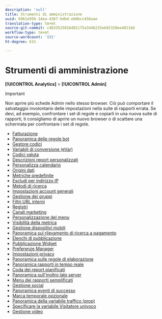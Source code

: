 ```yaml
---
description: 'null'
title: Strumenti di amministrazione
uuid: 6961e956-14ea-4367-bdbd-eb0bcc456aae
translation-type: tm+mt
source-git-commit: c4833525816d81175a3446215eb92310ee4021dd
workflow-type: tm+mt
source-wordcount: '151'
ht-degree: 61%

---
```



# Strumenti di amministrazione

**[!UICONTROL Analytics]** > **[!UICONTROL Admin]**

>[!IMPORTANT]
>
>Non aprire più schede Admin nello stesso browser. Ciò può comportare il salvataggio involontario delle impostazioni nella suite di rapporti errata. Se devi, ad esempio, confrontare i set di regole e copiarli in una nuova suite di rapporti, ti consigliamo di aprire un nuovo browser o di scattare una schermata per confrontare i set di regole.

+ [Fatturazione](billing-admin.md)
+ [Panoramica delle regole bot](bot-removal/bot-rules.md)
+ [Gestore codici](code-manager-admin.md)
+ [Variabili di conversione (eVar)](conversion-var-admin/conversion-var-admin.md)
+ [Codici valuta](currency.md)
+ [Descrizioni report personalizzati](custom-desc-admin.md)
+ [Personalizza calendario](custom-calendar.md)
+ [Origini dati](data-sources.md)
+ [Metriche predefinite](default-metrics.md)
+ [Escludi per indirizzo IP](exclude-ip.md)
+ [Metodi di ricerca](finding-methods.md)
+ [Impostazioni account generali](general-acct-settings-admin.md)
+ [Gestione dei gruppi](group.md)
+ [Filtri URL interni](internal-url-filter-admin.md)
+ [Registri](logs.md)
+ [Canali marketing](marketing-channels-admin.md)
+ [Personalizzazione del menu](customize-menus.md)
+ [Visibilità della metrica](metric-visibility.md)
+ [Gestione dispositivi mobili](mobile-management.md)
+ [Panoramica sul rilevamento di ricerca a pagamento](paid-search-detection/paid-search-detection.md)
+ [Elenchi di pubblicazione](publishing-list.md)
+ [Pubblicazione Widget](publishing-widgets-admin.md)
+ [Preferenze Manager](preferences-manager.md)
+ [Impostazioni privacy](privacy-settings.md)
+ [Panoramica sulle regole di elaborazione](c-processing-rules/processing-rules.md)
+ [Panoramica rapporti in tempo reale](realtime/realtime.md)
+ [Coda dei report pianificati](scheduled-reports-admin.md)
+ [Panoramica sull&#39;inoltro lato server](c-server-side-forwarding/ssf.md)
+ [Menu dei rapporti semplificati](t-simplified-menu.md)
+ [Gestione social](social-management.md)
+ [Panoramica eventi di successo](c-success-events/success-event.md)
+ [Marca temporale opzionale](timestamp-optional.md)
+ [Panoramica della variabile traffico (prop)](c-traffic-variables/traffic-var.md)
+ [Specificare la variabile Visitatore univoco](unique-visitor-variable-admin/t-unique-visitor-variable.md)
+ [Gestione video](video-management.md)
